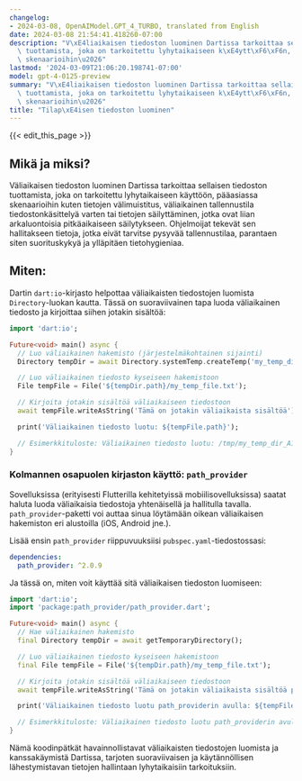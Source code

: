 ```yaml
---
changelog:
- 2024-03-08, OpenAIModel.GPT_4_TURBO, translated from English
date: 2024-03-08 21:54:41.418260-07:00
description: "V\xE4liaikaisen tiedoston luominen Dartissa tarkoittaa sellaisen tiedoston\
  \ tuottamista, joka on tarkoitettu lyhytaikaiseen k\xE4ytt\xF6\xF6n, p\xE4\xE4asiassa\
  \ skenaarioihin\u2026"
lastmod: '2024-03-09T21:06:20.198741-07:00'
model: gpt-4-0125-preview
summary: "V\xE4liaikaisen tiedoston luominen Dartissa tarkoittaa sellaisen tiedoston\
  \ tuottamista, joka on tarkoitettu lyhytaikaiseen k\xE4ytt\xF6\xF6n, p\xE4\xE4asiassa\
  \ skenaarioihin\u2026"
title: "Tilap\xE4isen tiedoston luominen"
---
```


{{< edit_this_page >}}

## Mikä ja miksi?
Väliaikaisen tiedoston luominen Dartissa tarkoittaa sellaisen tiedoston tuottamista, joka on tarkoitettu lyhytaikaiseen käyttöön, pääasiassa skenaarioihin kuten tietojen välimuistitus, väliaikainen tallennustila tiedostonkäsittelyä varten tai tietojen säilyttäminen, jotka ovat liian arkaluontoisia pitkäaikaiseen säilytykseen. Ohjelmoijat tekevät sen hallitakseen tietoja, jotka eivät tarvitse pysyvää tallennustilaa, parantaen siten suorituskykyä ja ylläpitäen tietohygieniaa.

## Miten:
Dartin `dart:io`-kirjasto helpottaa väliaikaisten tiedostojen luomista `Directory`-luokan kautta. Tässä on suoraviivainen tapa luoda väliaikainen tiedosto ja kirjoittaa siihen jotakin sisältöä:

```dart
import 'dart:io';

Future<void> main() async {
  // Luo väliaikainen hakemisto (järjestelmäkohtainen sijainti)
  Directory tempDir = await Directory.systemTemp.createTemp('my_temp_dir_');

  // Luo väliaikainen tiedosto kyseiseen hakemistoon
  File tempFile = File('${tempDir.path}/my_temp_file.txt');

  // Kirjoita jotakin sisältöä väliaikaiseen tiedostoon
  await tempFile.writeAsString('Tämä on jotakin väliaikaista sisältöä');

  print('Väliaikainen tiedosto luotu: ${tempFile.path}');

  // Esimerkkituloste: Väliaikainen tiedosto luotu: /tmp/my_temp_dir_A1B2C3/my_temp_file.txt
}
```

### Kolmannen osapuolen kirjaston käyttö: `path_provider`

Sovelluksissa (erityisesti Flutterilla kehitetyissä mobiilisovelluksissa) saatat haluta luoda väliaikaisia tiedostoja yhtenäisellä ja hallitulla tavalla. `path_provider`-paketti voi auttaa sinua löytämään oikean väliaikaisen hakemiston eri alustoilla (iOS, Android jne.).

Lisää ensin `path_provider` riippuvuuksiisi `pubspec.yaml`-tiedostossasi:

```yaml
dependencies:
  path_provider: ^2.0.9
```

Ja tässä on, miten voit käyttää sitä väliaikaisen tiedoston luomiseen:

```dart
import 'dart:io';
import 'package:path_provider/path_provider.dart';

Future<void> main() async {
  // Hae väliaikainen hakemisto
  final Directory tempDir = await getTemporaryDirectory();

  // Luo väliaikainen tiedosto kyseiseen hakemistoon
  final File tempFile = File('${tempDir.path}/my_temp_file.txt');

  // Kirjoita jotakin sisältöä väliaikaiseen tiedostoon
  await tempFile.writeAsString('Tämä on jotakin väliaikaista sisältöä path_providerin avulla');

  print('Väliaikainen tiedosto luotu path_providerin avulla: ${tempFile.path}');

  // Esimerkkituloste: Väliaikainen tiedosto luotu path_providerin avulla: /tmp/my_temp_file.txt (polku voi vaihdella alustan mukaan)
}
```

Nämä koodinpätkät havainnollistavat väliaikaisten tiedostojen luomista ja kanssakäymistä Dartissa, tarjoten suoraviivaisen ja käytännöllisen lähestymistavan tietojen hallintaan lyhytaikaisiin tarkoituksiin.
